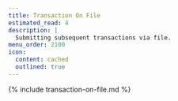 ```yaml
---
title: Transaction On File
estimated_read: 4
description: |
  Submitting subsequent transactions via file.
menu_order: 2100
icon:
  content: cached
  outlined: true
---
```


{% include transaction-on-file.md %}
